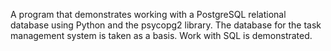 A program that demonstrates working with a PostgreSQL relational database using Python and the psycopg2 library.
The database for the task management system is taken as a basis. Work with SQL is demonstrated.
